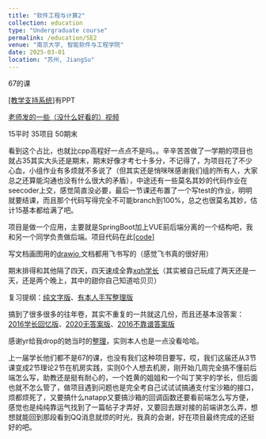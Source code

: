 ```yaml
---
title: "软件工程与计算2"
collection: education
type: "Undergraduate course"
permalink: /education/SE2
venue: "南京大学, 智能软件与工程学院"
date: 2025-03-01
location: "苏州, JiangSu"
---
```


67的课

[[教学支持系统]](https://selearning.nju.edu.cn/course/view.php?id=246)有PPT

[老师发的一些（没什么好看的）视频](https://box.nju.edu.cn/d/f9c2e53f05ba4588a8af/)

15平时 35项目 50期末

看到这个占比，也就比cpp高程好一点点不是吗。。辛辛苦苦做了一学期的项目也就占35其实大头还是期末，期末好像才考七十多分，不记得了，为项目花了不少心血，小组作业有多烦就不多说了（但其实还是悄咪咪感谢我们组的所有人，大家总之还算能沟通也没有什么很大的矛盾），中途还有一些莫名其妙的代码作业在seecoder上交，感觉简直没必要，最后一节课还布置了一个写test的作业，明明就要结课，而且那个代码写得完全不可能branch到100%，总之也很莫名其妙，估计15基本都给满了吧。



项目是做一个应用，主要就是SpringBoot加上VUE前后端分离的一个结构吧，我和另一个同学负责做后端。项目代码在此[[code]](https://git.nju.edu.cn/zt150058/tomato/-/tree/back?ref_type=heads)

写文档画图用的[drawio](https://www.drawio.com/),文档都用飞书写的（感觉飞书真的很好用）

期末排得和其他隔了四天，四天速成全靠[xqh学长](https://eaglebear2002.github.io/30328/)（其实被自己玩成了两天还是一天，还是两个晚上，其中的甜你自己知道哈贝贝）

复习提纲：[纯文字版](/files/软工2复习提纲2025.pdf)、[有本人手写整理版](/files/软工2重点有字版.pdf)

搞到了很多很多的往年卷，其实不重复的一共就这几份，而且还基本没答案：[2016学长回忆版](https://github.com/NJU-SE-15-share-review/professional-class/tree/master/%E8%BD%AF%E4%BB%B6%E5%B7%A5%E7%A8%8B%E4%B8%8E%E8%AE%A1%E7%AE%97/Software%20Engineering%20and%20Computing%20II)、[2020无答案版](/files/2020软件工程与计算IIA.pdf)、[2016不靠谱答案版](/files/2016年软工二试卷参考答案.pdf)

感谢yr给我drop的她当时的[整理](/files/yrSE2题目%20(1).pdf)，实则本人也是一点没看哈哈。

上一届学长他们都不是67的课，也没有我们这种项目要写，哎，我们这届还从3节课变成2节理论2节在机房实践，实则0个人想去机房，刚开始几周完全搞不懂前后端怎么写，助教还是挺有耐心的，一个姓黄的姐姐和一个叫丁笑宇的学长，但后面也就不怎么管了，做项目遇到问题也是完全考自己试试试搞通支付宝沙箱的接口，烦都烦死了，又要搞什么natapp又要搞沙箱的回调函数还要看前端怎么写方便，感觉也是纯纯靠运气找到了一篇帖子才弄好，又要回去跟对接的前端讲怎么弄，想想就能回到那段看到QQ消息就烦的时光，我真的会谢，好在项目最终完成的还挺好的吧。
